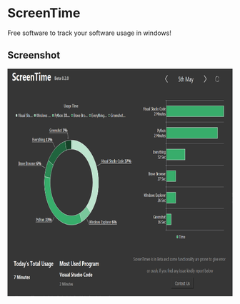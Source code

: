 

# ScreenTime

Free software to track your software usage in windows!


## Screenshot
<img src="images/software_ss.png" width=838 height=510>
